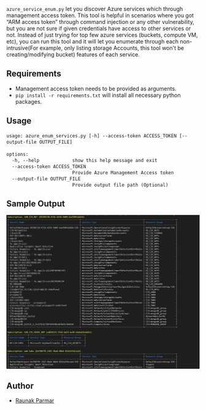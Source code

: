 `azure_service_enum.py` let you discover Azure services which through management access token.
This tool is helpful in scenarios where you got “ARM access token” through command injection or any other vulnerability, but you are not sure if given credentials have access to other services or not. Instead of just trying for top few azure services (buckets, compute VM, etc), you can run this tool and it will let you enumerate through each non-intrusive(For example, only listing storage Accounts, this tool won't be creating/modifying bucket) features of each service.

## Requirements
* Management access token needs to be provided as arguments.
* `pip install -r requirements.txt` will install all necessary python packages.

## Usage

~~~
usage: azure_enum_services.py [-h] --access-token ACCESS_TOKEN [--output-file OUTPUT_FILE]

options:
  -h, --help            show this help message and exit
  --access-token ACCESS_TOKEN
                        Provide Azure Management Access token
  --output-file OUTPUT_FILE
                        Provide output file path (Optional)
~~~

## Sample Output

![](/Sample_Output/azure_service_enum_sample_output.png)

## Author

* [Raunak Parmar](https://www.linkedin.com/in/trouble1raunak/)
